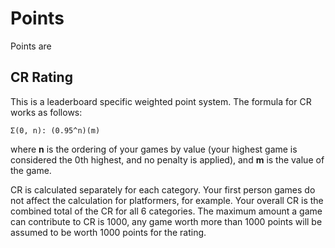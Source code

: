 # Points


Points are

## CR Rating 
This is a leaderboard specific weighted point system. The formula for CR works as follows: 

```Σ(0, n): (0.95^n)(m)``` 

where **n** is the ordering of your games by value (your highest game is considered the 0th highest, and no penalty is applied), and **m** is the value of the game. 

CR is calculated separately for each category. Your first person games do not affect the calculation for platformers, for example. Your overall CR is the combined total of the CR for all 6 categories. The maximum amount a game can contribute to CR is 1000, any game worth more than 1000 points will be assumed to be worth 1000 points for the rating.